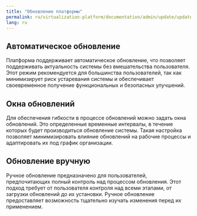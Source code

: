 ```yaml
---
title: "Обновление платформы"
permalink: ru/virtualization-platform/documentation/admin/update/update.html
lang: ru
---
```


## Автоматическое обновление

Платформа поддерживает автоматическое обновление, что позволяет поддерживать актуальность системы без вмешательства пользователя. Этот режим рекомендуется для большинства пользователей, так как минимизирует риск устаревания системы и обеспечивает своевременное получение функциональных и безопасных улучшений.


## Окна обновлений

Для обеспечения гибкости в процессе обновлений можно задать окна обновлений. Это определенные временные интервалы, в течение которых будет производиться обновление системы. Такая настройка позволяет минимизировать влияние обновлений на рабочие процессы и адаптировать их под график организации.

## Обновление вручную

Ручное обновление предназначено для пользователей, предпочитающих полный контроль над процессом обновления. Этот подход требует от пользователя контроля над всеми этапами, от загрузки обновлений до их установки. Ручное обновление предоставляет возможность тщательно изучать изменения перед их применением.